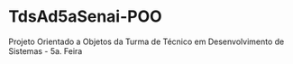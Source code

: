 # TdsAd5aSenai-POO
Projeto Orientado a Objetos da Turma de Técnico em Desenvolvimento de Sistemas - 5a. Feira
